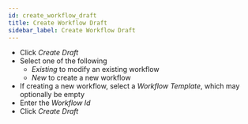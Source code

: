 ```yaml
---
id: create_workflow_draft
title: Create Workflow Draft
sidebar_label: Create Workflow Draft
---
```


- Click _Create Draft_
- Select one of the following
  - _Existing_ to modify an existing workflow
  - _New_ to create a new workflow
- If creating a new workflow, select a _Workflow Template_, which may optionally be empty
- Enter the _Workflow Id_
- Click _Create Draft_
